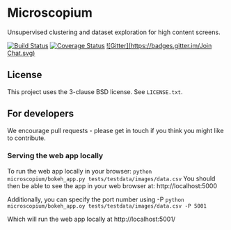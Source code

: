 Microscopium
============

Unsupervised clustering and dataset exploration for high content screens.

[![Build Status](https://travis-ci.org/microscopium/microscopium.svg?branch=master)](https://travis-ci.org/microscopium/microscopium)
[![Coverage Status](https://img.shields.io/coveralls/microscopium/microscopium.svg)](https://coveralls.io/r/microscopium/microscopium?branch=master)
[![Gitter](https://badges.gitter.im/Join Chat.svg)](https://gitter.im/microscopium/microscopium?utm_source=badge&utm_medium=badge&utm_campaign=pr-badge)

## License

This project uses the 3-clause BSD license. See `LICENSE.txt`.

## For developers
We encourage pull requests - please get in touch if you think you might like to contribute.

### Serving the web app locally

To run the web app locally in your browser:
`python microscopium/bokeh_app.py tests/testdata/images/data.csv`
You should then be able to see the app in your web browser at:
http://localhost:5000

Additionally, you can specify the port number using -P
`python microscopium/bokeh_app.oy tests/testdata/images/data.csv -P 5001`

Which will run the web app locally at http://localhost:5001/
